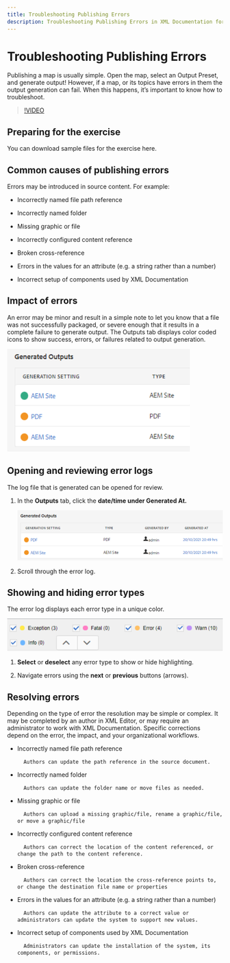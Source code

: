 ```yaml
---
title: Troubleshooting Publishing Errors
description: Troubleshooting Publishing Errors in XML Documentation for Adobe Experience Manager
---
```


# Troubleshooting Publishing Errors

Publishing a map is usually simple. Open the map, select an Output Preset, and generate output! However, if a map, or its topics have errors in them the output generation can fail. When this happens, it’s important to know how to troubleshoot.

>[!VIDEO](https://video.tv.adobe.com/v/338990)

## Preparing for the exercise

You can download sample files for the exercise here.

<!-- ![Exercise-Download]  Link to the publishing-basics-to-advanced.zip -->

## Common causes of publishing errors

Errors may be introduced in source content. For example:

* Incorrectly named file path reference

* Incorrectly named folder

* Missing graphic or file

* Incorrectly configured content reference

* Broken cross-reference

* Errors in the values for an attribute (e.g. a string rather than a number)

* Incorrect setup of components used by XML Documentation

## Impact of errors

An error may be minor and result in a simple note to let you know that a file was not successfully packaged, or severe enough that it results in a complete failure to generate output. The Outputs tab displays color coded icons to show success, errors, or failures related to output generation.

![error-impact](images/error-impact.png)
 
## Opening and reviewing error logs

The log file that is generated can be opened for review.

1. In the **Outputs** tab, click the **date/time under Generated At.**

    ![error-log](images/error-log.png)
 
2. Scroll through the error log.

## Showing and hiding error types

The error log displays each error type in a unique color.

![navigate-errors](images/navigate-errors.png )
 
1. **Select** or **deselect** any error type to show or hide highlighting.

2. Navigate errors using the **next** or **previous** buttons (arrows).

## Resolving errors

Depending on the type of error the resolution may be simple or complex. It may be completed by an author in XML Editor, or may require an administrator to work with XML Documentation. Specific corrections depend on the error, the impact, and your organizational workflows.

* Incorrectly named file path reference

        Authors can update the path reference in the source document.

* Incorrectly named folder

        Authors can update the folder name or move files as needed.

* Missing graphic or file

        Authors can upload a missing graphic/file, rename a graphic/file, or move a graphic/file

* Incorrectly configured content reference

        Authors can correct the location of the content referenced, or change the path to the content reference.

* Broken cross-reference

        Authors can correct the location the cross-reference points to, or change the destination file name or properties

* Errors in the values for an attribute (e.g. a string rather than a number) 

        Authors can update the attribute to a correct value or administrators can update the system to support new values.

* Incorrect setup of components used by XML Documentation

        Administrators can update the installation of the system, its components, or permissions.
